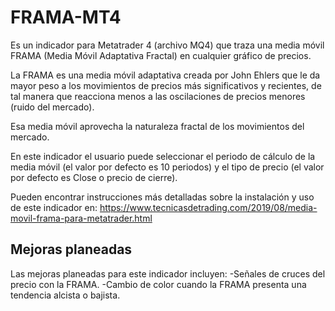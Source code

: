 # FRAMA-MT4
Es un indicador para Metatrader 4 (archivo MQ4) que traza una media móvil FRAMA (Media Móvil Adaptativa Fractal) en cualquier gráfico de precios.

La FRAMA es una media móvil adaptativa creada por John Ehlers que le da mayor peso a los movimientos de precios más significativos y recientes, de tal manera que reacciona menos 
a las oscilaciones de precios menores (ruido del mercado).

Esa media móvil aprovecha la naturaleza fractal de los movimientos del mercado.

En este indicador el usuario puede seleccionar el periodo de cálculo de la media móvil (el valor por defecto es 10 periodos) y el tipo de precio (el valor por defecto es Close o precio de cierre).



Pueden encontrar instrucciones más detalladas sobre la instalación y uso de este indicador en: https://www.tecnicasdetrading.com/2019/08/media-movil-frama-para-metatrader.html

<h2>Mejoras planeadas</h2>
Las mejoras planeadas para este indicador incluyen:
-Señales de cruces del precio con la FRAMA.
-Cambio de color cuando la FRAMA presenta una tendencia alcista o bajista.
